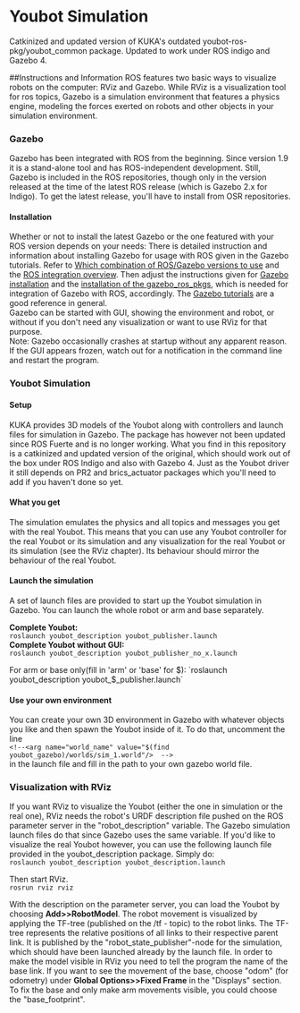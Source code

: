 # Youbot Simulation

Catkinized and updated version of KUKA's outdated youbot-ros-pkg/youbot_common package. Updated to work under ROS indigo and Gazebo 4.

##Instructions and Information
ROS features two basic ways to visualize robots on the computer: RViz and Gazebo. While RViz is a visualization tool for ros topics, Gazebo is a simulation environment that features a physics engine, modeling the forces exerted on robots and other objects in your simulation environment.

### Gazebo
Gazebo has been integrated with ROS from the beginning. Since version 1.9 it is a stand-alone tool and has ROS-independent development. Still, Gazebo is included in the ROS repositories, though only in the version released at the time of the latest ROS release (which is Gazebo 2.x for Indigo). To get the latest release, you'll have to install from OSR repositories.
#### Installation
Whether or not to install the latest Gazebo or the one featured with your ROS version depends on your needs: There is detailed instruction and information about installing Gazebo for usage with ROS given in the Gazebo tutorials. Refer to [Which combination of ROS/Gazebo versions to use](http://gazebosim.org/tutorials?tut=ros_wrapper_versions&cat=connect_ros) and the [ROS integration overview](http://gazebosim.org/tutorials?tut=ros_overview&cat=connect_ros). Then adjust the instructions given for [Gazebo installation](http://gazebosim.org/tutorials?cat=install) and the [installation of the gazebo_ros_pkgs](http://gazebosim.org/tutorials?tut=ros_installing&cat=connect_ros), which is needed for integration of Gazebo with ROS, accordingly. The [Gazebo tutorials](http://gazebosim.org/tutorials) are a good reference in general.  
Gazebo can be started with GUI, showing the environment and robot, or without if you don't need any visualization or want to use RViz for that purpose.  
Note: Gazebo occasionally crashes at startup without any apparent reason. If the GUI appears frozen, watch out for a notification in the command line and restart the program.

### Youbot Simulation
#### Setup
KUKA provides 3D models of the Youbot along with controllers and launch files for simulation in Gazebo. The package has however not been updated since ROS Fuerte and is no longer working. What you find in this repository is a catkinized and updated version of the original, which should work out of the box under ROS Indigo and also with Gazebo 4. Just as the Youbot driver it still depends on PR2 and brics_actuator packages which you'll need to add if you haven't done so yet.
#### What you get
The simulation emulates the physics and all topics and messages you get with the real Youbot. This means that you can use any Youbot controller for the real Youbot or its simulation and any visualization for the real Youbot or its simulation (see the RViz chapter). Its behaviour should mirror the behaviour of the real Youbot.
#### Launch the simulation
A set of launch files are provided to start up the Youbot simulation in Gazebo. You can launch the whole robot or arm and base separately.  
  
**Complete Youbot:**  
`roslaunch youbot_description youbot_publisher.launch`  
**Complete Youbot without GUI:**  
`roslaunch youbot_description youbot_publisher_no_x.launch`
  
  
For arm or base only(fill in 'arm' or 'base' for $):  
`roslaunch youbot_description youbot_$_publisher.launch`
#### Use your own environment
You can create your own 3D environment in Gazebo with whatever objects you like and then spawn the Youbot inside of it. To do that, uncomment the line  
`<!--<arg name="world_name" value="$(find youbot_gazebo)/worlds/sim_1.world"/>	--> `  
in the launch file and fill in the path to your own gazebo world file.

### Visualization with RViz
If you want RViz to visualize the Youbot (either the one in simulation or the real one), RViz needs the robot's URDF description file pushed on the ROS parameter server in the "robot_description" variable. The Gazebo simulation launch files do that since Gazebo uses the same variable. If you'd like to visualize the real Youbot however, you can use the following launch file provided in the youbot_description package. Simply do:  
`roslaunch youbot_description youbot_description.launch`  
  
Then start RViz.    
`rosrun rviz rviz`  
  
With the description on the parameter server, you can load the Youbot by choosing **Add>>RobotModel**. The robot movement is visualized by applying the TF-tree (published on the /tf - topic) to the robot links. The TF-tree represents the relative positions of all links to their respective parent link. It is published by the "robot_state_publisher"-node for the simulation, which should have been launched already by the launch file. In order to make the model visible in RViz you need to tell the program the name of the base link. If you want to see the movement of the base, choose "odom" (for odometry) under **Global Options>>Fixed Frame** in the "Displays" section. To fix the base and only make arm movements visible, you could choose the "base_footprint".
